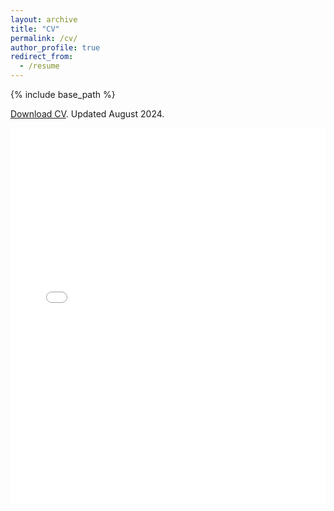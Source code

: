 ```yaml
---
layout: archive
title: "CV"
permalink: /cv/
author_profile: true
redirect_from:
  - /resume
---
```


{% include base_path %}

[Download CV](https://www.dropbox.com/scl/fi/175ak01rd28bmch12w88g/CV_Bae_Duke_080824_onlineversion.pdf?rlkey=rqrrz6mn0xee2ptaw6pa0pr0y&dl=0). Updated August 2024.

<iframe
	src="/files/CV_Bae_Duke_080824_onlineversion.pdf"
	width="100%"
	height="600px"
	style="border:none"
	title="Embedded PDF Viewer"
></iframe>

